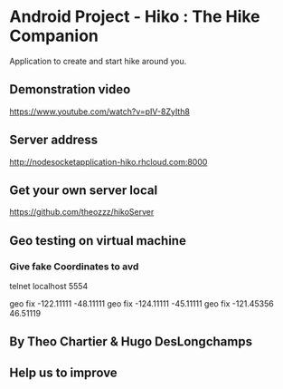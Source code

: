 # Android Project - Hiko : The Hike Companion #

Application to create and start hike around you.

## Demonstration video

https://www.youtube.com/watch?v=pIV-8ZyIth8

## Server address

http://nodesocketapplication-hiko.rhcloud.com:8000

## Get your own server local

https://github.com/theozzz/hikoServer


## Geo testing on virtual machine

### Give fake Coordinates to avd
telnet localhost 5554

geo fix -122.11111 -48.11111
geo fix -124.11111 -45.11111
geo fix -121.45356 46.51119


## By Theo Chartier & Hugo DesLongchamps

## Help us to improve
